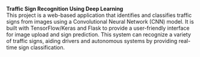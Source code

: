 **Traffic Sign Recognition Using Deep Learning** <br>
This project is a web-based application that identifies and classifies traffic signs from images using a Convolutional Neural Network (CNN) model. It is built with TensorFlow/Keras and Flask to provide a user-friendly interface for image upload and sign prediction. This system can recognize a variety of traffic signs, aiding drivers and autonomous systems by providing real-time sign classification.<br>
